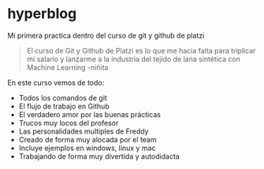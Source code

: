 # hyperblog
Mi primera practica dentro del curso de git y github de platzi
>El curso de Git y Github de Platzi es lo que me hacia falta para triplicar mi salario y lanzarme a la industria del tejido de lana sintética con Machine Learning
>-niñita

En este curso vemos de todo:
* Todos los comandos de git
* El flujo de trabajo en Github
* El verdadero amor por las buenas prácticas
* Trucos muy locos del profesor
* Las personalidades multiples de Freddy
* Creado de forma muy alocada por el team
* Incluye ejemplos en windows, linux y mac
* Trabajando de forma muy divertida y autodidacta   